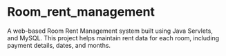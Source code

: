 # Room_rent_management
A web-based Room Rent Management system built using Java Servlets, and MySQL. This project helps  maintain rent data for each room, including payment details, dates, and months.
